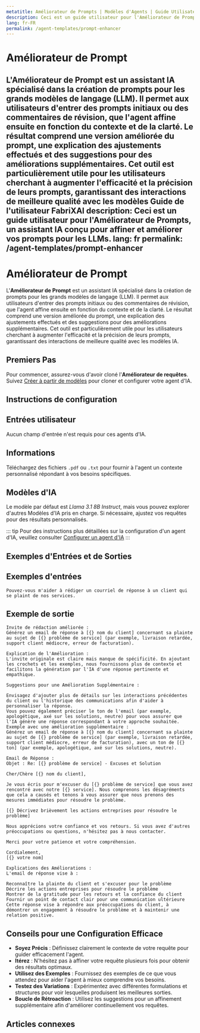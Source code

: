 ```yaml
---
metatitle: Améliorateur de Prompts | Modèles d'Agents | Guide Utilisateur FabriXAI
description: Ceci est un guide utilisateur pour l'Améliorateur de Prompts, un assistant IA conçu pour affiner et améliorer vos prompts pour les LLMs.
lang: fr-FR
permalink: /agent-templates/prompt-enhancer
---
```


# Améliorateur de Prompt

L'**Améliorateur de Prompt** est un assistant IA spécialisé dans la création de prompts pour les grands modèles de langage (LLM). Il permet aux utilisateurs d'entrer des prompts initiaux ou des commentaires de révision, que l'agent affine ensuite en fonction du contexte et de la clarté. Le résultat comprend une version améliorée du prompt, une explication des ajustements effectués et des suggestions pour des améliorations supplémentaires. Cet outil est particulièrement utile pour les utilisateurs cherchant à augmenter l'efficacité et la précision de leurs prompts, garantissant des interactions de meilleure qualité avec les modèles Guide de l'utilisateur FabriXAI
description: Ceci est un guide utilisateur pour l'Améliorateur de Prompts, un assistant IA conçu pour affiner et améliorer vos prompts pour les LLMs.
lang: fr
permalink: /agent-templates/prompt-enhancer
---

# Améliorateur de Prompt

L'**Améliorateur de Prompt** est un assistant IA spécialisé dans la création de prompts pour les grands modèles de langage (LLM). Il permet aux utilisateurs d'entrer des prompts initiaux ou des commentaires de révision, que l'agent affine ensuite en fonction du contexte et de la clarté. Le résultat comprend une version améliorée du prompt, une explication des ajustements effectués et des suggestions pour des améliorations supplémentaires. Cet outil est particulièrement utile pour les utilisateurs cherchant à augmenter l'efficacité et la précision de leurs prompts, garantissant des interactions de meilleure qualité avec les modèles IA.

## Premiers Pas

Pour commencer, assurez-vous d'avoir cloné l'**Améliorateur de requêtes**. Suivez [Créer à partir de modèles](/en-us/create-from-templates/) pour cloner et configurer votre agent d'IA.

## Instructions de configuration

## Entrées utilisateur

Aucun champ d'entrée n'est requis pour ces agents d'IA.

## Informations

Téléchargez des fichiers `.pdf` ou `.txt` pour fournir à l'agent un contexte personnalisé répondant à vos besoins spécifiques.

## Modèles d'IA

Le modèle par défaut est *Llama 3.1 8B Instruct*, mais vous pouvez explorer d'autres Modèles d'IA pris en charge. Si nécessaire, ajustez vos requêtes pour des résultats personnalisés.

::: tip
Pour des instructions plus détaillées sur la configuration d'un agent d'IA, veuillez consulter [Configurer un agent d'IA](/en-us/configurer-ai-agent/)
:::

## Exemples d'Entrées et de Sorties

## Exemples d'entrées

```
Pouvez-vous m'aider à rédiger un courriel de réponse à un client qui se plaint de nos services.
```

## Exemple de sortie

````
Invite de rédaction améliorée :
Générez un email de réponse à [{} nom du client] concernant sa plainte au sujet de [{} problème de service] (par exemple, livraison retardée, support client médiocre, erreur de facturation).

Explication de l'Amélioration :
L'invite originale est claire mais manque de spécificité. En ajoutant les crochets et les exemples, nous fournissons plus de contexte et facilitons la génération par l'IA d'une réponse pertinente et empathique.

Suggestions pour une Amélioration Supplémentaire :

Envisagez d'ajouter plus de détails sur les interactions précédentes du client ou l'historique des communications afin d'aider à personnaliser la réponse.
Vous pouvez également préciser le ton de l'email (par exemple, apologétique, axé sur les solutions, neutre) pour vous assurer que l'IA génère une réponse correspondant à votre approche souhaitée.
Exemple avec une amélioration supplémentaire :
Générez un email de réponse à [{} nom du client] concernant sa plainte au sujet de [{} problème de service] (par exemple, livraison retardée, support client médiocre, erreur de facturation), avec un ton de [{} ton] (par exemple, apologétique, axé sur les solutions, neutre).

Email de Réponse :
Objet : Re: [{} problème de service] - Excuses et Solution

Cher/Chère [{} nom du client],

Je vous écris pour m'excuser du [{} problème de service] que vous avez rencontré avec notre [{} service]. Nous comprenons les désagréments que cela a causés et tenons à vous assurer que nous prenons des mesures immédiates pour résoudre le problème.

[{} Décrivez brièvement les actions entreprises pour résoudre le problème]

Nous apprécions votre confiance et vos retours. Si vous avez d'autres préoccupations ou questions, n'hésitez pas à nous contacter.

Merci pour votre patience et votre compréhension.

Cordialement,
[{} votre nom]

Explications des Améliorations :
L'email de réponse vise à :

Reconnaître la plainte du client et s'excuser pour le problème
Décrire les actions entreprises pour résoudre le problème
Montrer de la gratitude pour les retours et la confiance du client
Fournir un point de contact clair pour une communication ultérieure
Cette réponse vise à répondre aux préoccupations du client, à démontrer un engagement à résoudre le problème et à maintenir une relation positive.
````

## Conseils pour une Configuration Efficace

- **Soyez Précis** : Définissez clairement le contexte de votre requête pour guider efficacement l'agent.
- **Itérez** : N'hésitez pas à affiner votre requête plusieurs fois pour obtenir des résultats optimaux.
- **Utilisez des Exemples** : Fournissez des exemples de ce que vous attendez pour aider l'agent à mieux comprendre vos besoins.
- **Testez des Variations** : Expérimentez avec différentes formulations et structures pour voir lesquelles produisent les meilleures sorties.
- **Boucle de Rétroaction** : Utilisez les suggestions pour un affinement supplémentaire afin d'améliorer continuellement vos requêtes.

## Articles connexes

